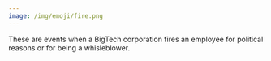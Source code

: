 ```yaml
---
image: /img/emoji/fire.png
---
```


These are events when a BigTech corporation fires an employee for political
reasons or for being a whisleblower.
